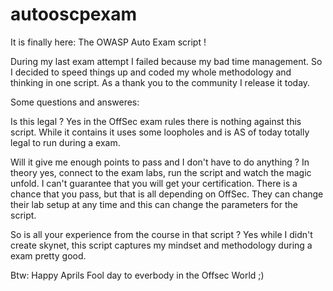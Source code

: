 # autooscpexam

It is finally here: The OWASP Auto Exam script !

During my last exam attempt I failed because my bad time management.
So I decided to speed things up and coded my whole methodology and thinking in one script.
As a thank you to the community I release it today.

Some questions and answeres:

Is this legal ?
Yes in the OffSec exam rules there is nothing against this script. While it contains <spoilers> it uses some loopholes and is AS of today totally legal to run during a exam.

Will it give me enough points to pass and I don't have to do anything ?
In theory yes, connect to the exam labs, run the script and watch the magic unfold. I can't guarantee that you will get your certification. There is a chance that you pass, but that is all depending on OffSec. They can change their lab setup at any time and this can change the parameters for the script. 

So is all your experience from the course in that script ?
Yes while I didn't create skynet, this script captures my mindset and methodology during a exam pretty good.












































































































































Btw: Happy Aprils Fool day to everbody in the Offsec World ;)
